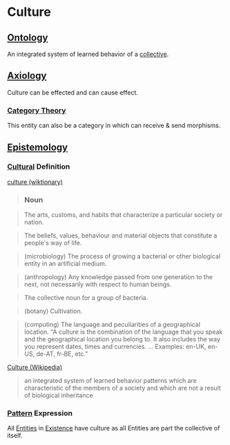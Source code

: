 # Culture

## [Ontology](./ontology.md)

An integrated system of learned behavior of a [collective](./collective.md).

## [Axiology](./axiology.md)

Culture can be effected and can cause effect.

### [Category Theory](./category-theory.md)

This entity can also be a category in which can receive & send morphisms.

## [Epistemology](./epistemology.md)

### [Cultural](./culture.md) Definition

<a href="http://en.wiktionary.org/wiki/culture" target="_blank">culture (wiktionary)</a>

> ### Noun

> The arts, customs, and habits that characterize a particular society or nation.

> The beliefs, values, behaviour and material objects that constitute a people's way of life.

> (microbiology) The process of growing a bacterial or other biological entity in an artificial medium.

> (anthropology) Any knowledge passed from one generation to the next, not necessarily with respect to human beings.

> The collective noun for a group of bacteria.

> (botany) Cultivation.

> (computing) The language and peculiarities of a geographical location. "A culture is the combination of the language that you speak and the geographical location you belong to. It also includes the way you represent dates, times and currencies. ... Examples: en-UK, en-US, de-AT, fr-BE, etc."

<a href="https://en.wikipedia.org/wiki/Culture" target="_blank">Culture (Wikipedia)</a>

> an integrated system of learned behavior patterns which are characteristic of the members of a society and which are not a result of biological inheritance

### [Pattern](./pattern.md) Expression

All [Entities](./entity.md) in [Existence](./existence.md) have culture as all Entities are part the collective of itself.
